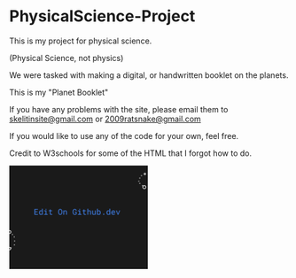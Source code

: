 # PhysicalScience-Project

This is my project for physical science.

(Physical Science, not physics)

We were tasked with making a digital, or handwritten booklet on the planets.

This is my "Planet Booklet"

If you have any problems with the site, please email them to skelitinsite@gmail.com or 2009ratsnake@gmail.com

If you would like to use any of the code for your own, feel free. 

Credit to W3schools for some of the HTML that I forgot how to do.

[<img src="autodraw 3_31_2022.png" width="250"/>](https://github.dev/Skelitin-JS/PhysicalScience-Project)





